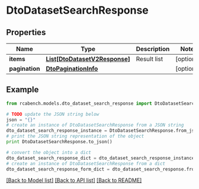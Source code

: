# DtoDatasetSearchResponse


## Properties

Name | Type | Description | Notes
------------ | ------------- | ------------- | -------------
**items** | [**List[DtoDatasetV2Response]**](DtoDatasetV2Response.md) | Result list | [optional] 
**pagination** | [**DtoPaginationInfo**](DtoPaginationInfo.md) |  | [optional] 

## Example

```python
from rcabench.models.dto_dataset_search_response import DtoDatasetSearchResponse

# TODO update the JSON string below
json = "{}"
# create an instance of DtoDatasetSearchResponse from a JSON string
dto_dataset_search_response_instance = DtoDatasetSearchResponse.from_json(json)
# print the JSON string representation of the object
print DtoDatasetSearchResponse.to_json()

# convert the object into a dict
dto_dataset_search_response_dict = dto_dataset_search_response_instance.to_dict()
# create an instance of DtoDatasetSearchResponse from a dict
dto_dataset_search_response_form_dict = dto_dataset_search_response.from_dict(dto_dataset_search_response_dict)
```
[[Back to Model list]](../README.md#documentation-for-models) [[Back to API list]](../README.md#documentation-for-api-endpoints) [[Back to README]](../README.md)


